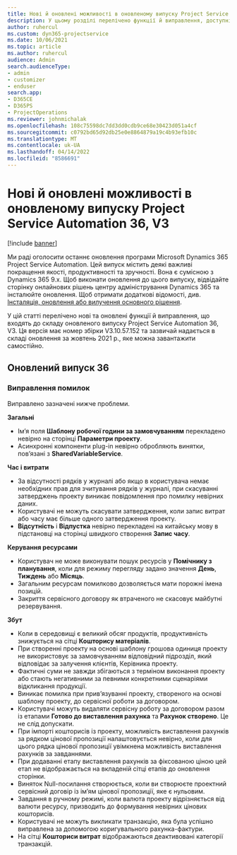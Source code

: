 ```yaml
---
title: Нові й оновлені можливості в оновленому випуску Project Service Automation 36, V3
description: У цьому розділі перелічено функції й виправлення, доступні у випуску Microsoft Dynamics 365 Project Service Automation 36, V3.
author: ruhercul
ms.custom: dyn365-projectservice
ms.date: 10/06/2021
ms.topic: article
ms.author: ruhercul
audience: Admin
search.audienceType:
- admin
- customizer
- enduser
search.app:
- D365CE
- D365PS
- ProjectOperations
ms.reviewer: johnmichalak
ms.openlocfilehash: 108c75598dc7dd3dd0cdb9ce68e30423d051a4cf
ms.sourcegitcommit: c0792bd65d92db25e0e8864879a19c4b93efb10c
ms.translationtype: MT
ms.contentlocale: uk-UA
ms.lasthandoff: 04/14/2022
ms.locfileid: "8586691"
---
```

# <a name="whats-new-or-changed-in-project-service-automation-update-release-36-v3"></a>Нові й оновлені можливості в оновленому випуску Project Service Automation 36, V3

[!include [banner](../includes/psa-now-project-operations.md)]

Ми раді оголосити останнє оновлення програми Microsoft Dynamics 365 Project Service Automation. Цей випуск містить деякі важливі покращення якості, продуктивності та зручності. Вона є сумісною з Dynamics 365 9.x. Щоб виконати оновлення до цього випуску, відвідайте сторінку онлайнових рішень центру адміністрування Dynamics 365 та інсталюйте оновлення. Щоб отримати додаткові відомості, див. [Інсталяція, оновлення або вилучення основного рішення](/power-platform/admin/install-remove-preferred-solution).

У цій статті перелічено нові та оновлені функції й виправлення, що входять до складу оновленого випуску Project Service Automation 36, V3. Ця версія має номер збірки V3.10.57.152 та зазвичай надається в складі оновлення за жовтень 2021 р., яке можна завантажити самостійно.

## <a name="update-release-36"></a>Оновлений випуск 36

### <a name="bug-fixes"></a>Виправлення помилок

Виправлено зазначені нижче проблеми.

**Загальні**
- Ім’я поля **Шаблону робочої години за замовчуванням** перекладено невірно на сторінці **Параметри проекту**.
- Асинхронні компоненти plug-in невірно обробляють винятки, пов’язані з **SharedVariableService**.

**Час і витрати**
- За відсутності рядків у журналі або якщо в користувача немає необхідних прав для зчитування рядків у журналі, при скасуванні затверджень проекту виникає повідомлення про помилку невірних даних.
- Користувачі не можуть скасувати затвердження, коли запис витрат або часу має більше одного затвердження проекту.
- **Відсутність** і **Відпустка** невірно перекладені на китайську мову в підстановці на сторінці швидкого створення **Запис часу**.

**Керування ресурсами**
- Користувач не може виконувати пошук ресурсів у **Помічнику з планування**, коли для режиму перегляду задано значення **День**, **Тиждень** або **Місяць**.
- Загальним ресурсам помилково дозволяється мати порожні імена позицій. 
- Закриття сервісного договору як втраченого не скасовує майбутні резервування.

**Збут**
- Коли в середовищі є великий обсяг продуктів, продуктивність знижується на сітці **Кошторису матеріалів**.
- При створенні проекту на основі шаблону грошова одиниця проекту не використовує за замовчуванням відповідний підрозділ, який відповідає за залучення клієнтів, Керівника проекту.
- Фактичні суми не завжди збігаються з терміном виконання проекту або стають негативними за певними конкретними сценаріями відкликання продукції.
- Виникає помилка при прив’язуванні проекту, створеного на основі шаблону проекту, до сервісної роботи за договором.
- Користувачі можуть видаляти сервісну роботу за договором разом із етапами **Готово до виставлення рахунка** та **Рахунок створено**. Це не слід допускати.
- При імпорті кошторисів із проекту, можливість виставлення рахунків за рядком цінової пропозиції налаштовується невірно, коли для цього рядка цінової пропозиції увімкнена можливість виставлення рахунків за завданнями.
- При додаванні етапу виставлення рахунків за фіксованою ціною цей етап не відображається на вкладеній сітці етапів до оновлення сторінки.
- Виняток Null-посилання створюється, коли ви створюєте проектний сервісний договір із ім’ям цінової пропозиції, яке є нульовим.
- Завдання в ручному режимі, коли валюта проекту відрізняється від валюти ресурсу, призводить до формування невірних цінових кошторисів.
- Користувачі не можуть викликати транзакцію, яка була успішно виправлена за допомогою коригувального рахунка-фактури.
- На сітці **Кошториси витрат** відображаються деактивовані категорії транзакцій.




